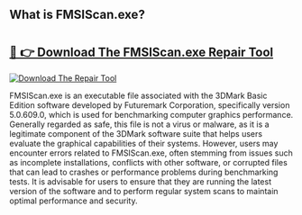 ## What is FMSIScan.exe? 

# <h2><a href="https://exedetect.com/download.php?FMSIScan.exe">🔗 👉 Download The FMSIScan.exe Repair Tool</a></h2>

[![Download The Repair Tool](https://exedetect.com/download-button.jpg)](https://exedetect.com/download.php?FMSIScan.exe)

FMSIScan.exe is an executable file associated with the 3DMark Basic Edition software developed by Futuremark Corporation, specifically version 5.0.609.0, which is used for benchmarking computer graphics performance. Generally regarded as safe, this file is not a virus or malware, as it is a legitimate component of the 3DMark software suite that helps users evaluate the graphical capabilities of their systems. However, users may encounter errors related to FMSIScan.exe, often stemming from issues such as incomplete installations, conflicts with other software, or corrupted files that can lead to crashes or performance problems during benchmarking tests. It is advisable for users to ensure that they are running the latest version of the software and to perform regular system scans to maintain optimal performance and security.